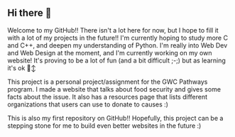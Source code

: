 ## Hi there 👋

Welcome to my GitHub!! There isn't a lot here for now, but I hope to fill it with a lot of my projects in the future!! I'm currently hoping to study more C and C++, 
and deepen my understanding of Python. I'm really into Web Dev and Web Design at the moment, and I'm currently working on my own website! It's proving to be a lot of fun 
(and a bit difficult ;-;) but as learning it's ok 🙂‍↕️

This project is a personal project/assignment for the GWC Pathways program. I made a website that talks about food security and gives some facts about the issue. 
It also has a resources page that lists different organizations that users can use to donate to causes :) 

This is also my first repository on GitHub!! Hopefully, this project can be a stepping stone for me to build even better websites in the future :) 
